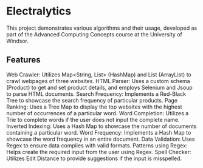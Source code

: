 # Electralytics
This project demonstrates various algorithms and their usage, developed as part of the Advanced Computing Concepts course at the University of Windsor.

## Features
Web Crawler: Utilizes Map<String, List<Product>> (HashMap) and List<Product> (ArrayList) to crawl webpages of three websites.
HTML Parser: Uses a custom schema (Product) to get and set product details, and employs Selenium and Jsoup to parse HTML documents.
Search Frequency: Implements a Red-Black Tree to showcase the search frequency of particular products.
Page Ranking: Uses a Tree Map to display the top websites with the highest number of occurrences of a particular word.
Word Completion: Utilizes a Trie to complete words if the user does not input the complete name.
Inverted Indexing: Uses a Hash Map to showcase the number of documents containing a particular word.
Word Frequency: Implements a Hash Map to showcase the word frequency in an entire document.
Data Validation: Uses Regex to ensure data complies with valid formats.
Patterns using Regex: Helps create the required input from the user using Regex.
Spell Checker: Utilizes Edit Distance to provide suggestions if the input is misspelled.

